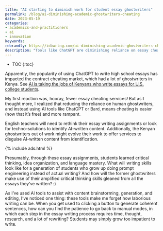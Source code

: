 ```yaml
---
title: "AI starting to diminish work for student essay ghostwriters"
permalink: /blog/ai-diminishing-academic-ghostwriters-cheating
date: 2023-05-19
categories:
- academics-and-practitioners
- ai
- innovation
keywords: 
rebrandly: https://idbwrtng.com/ai-diminishing-academic-ghostwriters-cheating
description: "Tools like ChatGPT are diminishing reliance on essay cheating services. This doesn't mean fewer students are cheating, though. In fact, cheating is likely more rampant with AI tools, and more students are losing the patience to write."
---
```


* TOC
{:toc}

Apparently, the popularity of using ChatGPT to write high school essays has impacted the contract cheating market, which had a lot of ghostwriters in Kenya. See [AI is taking the jobs of Kenyans who write essays for U.S. college students](https://restofworld.org/2023/chatgpt-taking-kenya-ghostwriters-jobs/).

My first reaction was, hooray, fewer essay cheating services! But as I thought more, I realized that reducing the reliance on human ghostwriters, and instead using AI tools like ChatGPT or Bard, means cheating is easier (now that it’s free) and more rampant. 

English teachers will need to rethink their essay writing assignments or look for techno-solutions to identify AI-written content. Additionally, the Kenyan ghostwriters out of work might evolve their work to offer services to disguise AI-written content from identification. 

{% include ads.html %}

Presumably, through these essay assignments, students learned critical thinking, idea organization, and language mastery. What will writing skills look like for a generation of students who grow up doing prompt engineering instead of actual writing? And how will the former ghostwriters make use of their amplified critical thinking skills gleaned from all the essays they’ve written? :)

As I’ve used AI tools to assist with content brainstorming, generation, and editing, I’ve noticed one thing: these tools make me forget how laborious writing can be. When you get used to clicking a button to generate coherent sentences, how can you find the patience to go back to manual modes, in which each step in the essay writing process requires time, thought, research, and a lot of rewriting? Students may simply grow too impatient to write.
